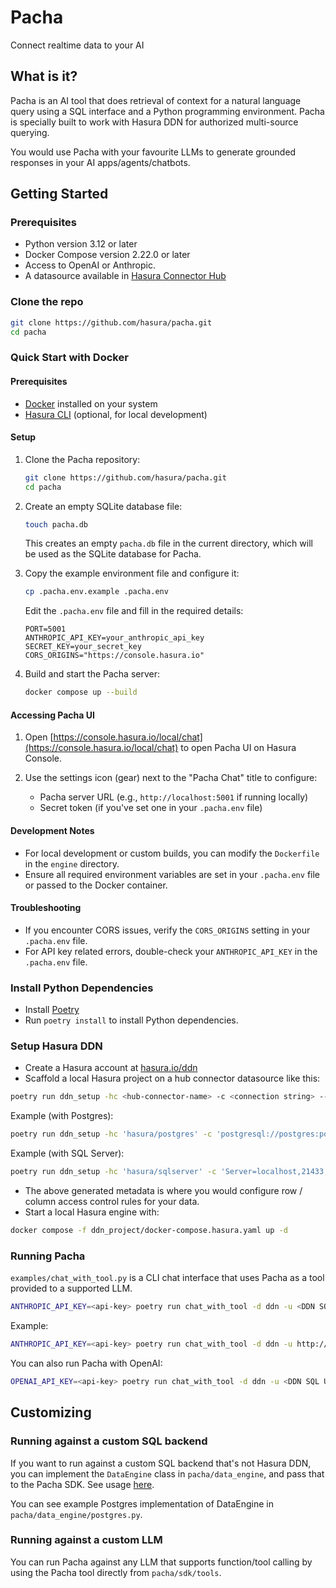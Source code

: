# Pacha

Connect realtime data to your AI

## What is it?

Pacha is an AI tool that does retrieval of context for a natural language query using a SQL interface and a Python programming environment.
Pacha is specially built to work with Hasura DDN for authorized multi-source querying.

You would use Pacha with your favourite LLMs to generate grounded responses in your AI apps/agents/chatbots.

## Getting Started

### Prerequisites

- Python version 3.12 or later
- Docker Compose version 2.22.0 or later
- Access to OpenAI or Anthropic.
- A datasource available in [Hasura Connector Hub](https://hasura.io/connectors)

### Clone the repo

```bash
git clone https://github.com/hasura/pacha.git
cd pacha
```

### Quick Start with Docker

#### Prerequisites
- [Docker](https://docs.docker.com/get-docker/) installed on your system
- [Hasura CLI](https://hasura.io/docs/latest/hasura-cli/install-hasura-cli/) (optional, for local development)

#### Setup

1. Clone the Pacha repository:
   ```bash
   git clone https://github.com/hasura/pacha.git
   cd pacha
   ```
2. Create an empty SQLite database file:
   ```bash
   touch pacha.db
   ```
   This creates an empty `pacha.db` file in the current directory, which will be used as the SQLite database for Pacha.

3. Copy the example environment file and configure it:
   ```bash
   cp .pacha.env.example .pacha.env
   ```
   Edit the `.pacha.env` file and fill in the required details:
   ```
   PORT=5001
   ANTHROPIC_API_KEY=your_anthropic_api_key
   SECRET_KEY=your_secret_key
   CORS_ORIGINS="https://console.hasura.io"
   ```

4. Build and start the Pacha server:
   ```bash
   docker compose up --build
   ```

#### Accessing Pacha UI


1. Open [https://console.hasura.io/local/chat](https://console.hasura.io/local/chat) to open Pacha UI on Hasura Console. 

2. Use the settings icon (gear) next to the "Pacha Chat" title to configure:
   - Pacha server URL (e.g., `http://localhost:5001` if running locally)
   - Secret token (if you've set one in your `.pacha.env` file)

#### Development Notes

- For local development or custom builds, you can modify the `Dockerfile` in the `engine` directory.
- Ensure all required environment variables are set in your `.pacha.env` file or passed to the Docker container.

#### Troubleshooting

- If you encounter CORS issues, verify the `CORS_ORIGINS` setting in your `.pacha.env` file.
- For API key related errors, double-check your `ANTHROPIC_API_KEY` in the `.pacha.env` file.
 


### Install Python Dependencies

- Install [Poetry](https://python-poetry.org/docs/)
- Run `poetry install` to install Python dependencies.

### Setup Hasura DDN

- Create a Hasura account at <a href="https://hasura.io/ddn" target="_blank">hasura.io/ddn</a>
- Scaffold a local Hasura project on a hub connector datasource like this:
```bash
poetry run ddn_setup -hc <hub-connector-name> -c <connection string> --dir ddn_project
```

Example (with Postgres):
```bash
poetry run ddn_setup -hc 'hasura/postgres' -c 'postgresql://postgres:postgres@localhost:5432/postgres' --dir ddn_project
```

Example (with SQL Server):
```bash
poetry run ddn_setup -hc 'hasura/sqlserver' -c 'Server=localhost,21433;Uid=SA;Database=sakila;Pwd=Password!;TrustServerCertificate=true' --dir ddn_project
```

- The above generated metadata is where you would configure row / column access control rules for your data.
- Start a local Hasura engine with:
```bash
docker compose -f ddn_project/docker-compose.hasura.yaml up -d
```

### Running Pacha

`examples/chat_with_tool.py` is a CLI chat interface that uses Pacha as a tool provided to a supported LLM.

```bash
ANTHROPIC_API_KEY=<api-key> poetry run chat_with_tool -d ddn -u <DDN SQL URL> -H <header to pass to DDN> --llm anthropic
```

Example:
```bash
ANTHROPIC_API_KEY=<api-key> poetry run chat_with_tool -d ddn -u http://localhost:3000/v1/sql -H 'x-hasura-role: admin' --llm anthropic
```

You can also run Pacha with OpenAI:
```bash
OPENAI_API_KEY=<api-key> poetry run chat_with_tool -d ddn -u <DDN SQL URL> -H <header to pass to DDN> --llm openai
```

## Customizing

### Running against a custom SQL backend

If you want to run against a custom SQL backend that's not Hasura DDN, you can implement the `DataEngine` class in `pacha/data_engine`, and pass that to the Pacha SDK. See usage [here](pacha/sdk/tools/code_tool.py#L57).

You can see example Postgres implementation of DataEngine in `pacha/data_engine/postgres.py`.

### Running against a custom LLM

You can run Pacha against any LLM that supports function/tool calling by using the Pacha tool directly from `pacha/sdk/tools`.
